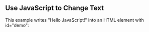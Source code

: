 

## Use JavaScript to Change Text
This example writes "Hello JavaScript!" into an HTML element with id="demo":

